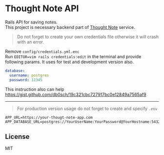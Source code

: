 # Thought Note API
Rails API for saving notes.  
This project is necessary backend part of [Thought Note] service.


> Do not forget to create your own credentials file otherwise it will crash with an error.  
 
Remove `config/credentials.yml.enc`  
Run `EDITOR=vim rails credentials:edit` in the terminal and provide following params. It uses for test and development version also.  


```yaml
database:
  username: postgres
  password: 12345
```
This instruction also can help https://gist.github.com/db0sch/19c321cbc727917bc0e12849a7565af9
___
> For production version usage do not forget to create and specify
`.env`

```dotenv
APP_URL=https://your-thougt-note-app.com
APP_DATABASE_URL=postgres://YourUserName:YourPassword@YourHostname:5432/YourDatabaseName
```


## License

MIT

[Thought Note]: https://github.com/headmandev/thought-note

